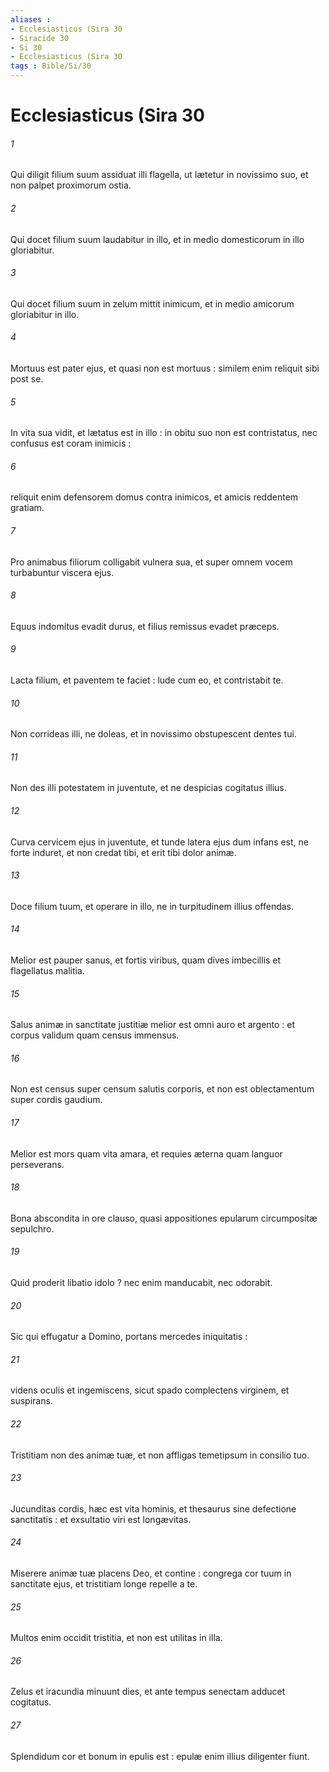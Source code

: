 ```yaml
---
aliases : 
- Ecclesiasticus (Sira 30
- Siracide 30
- Si 30
- Ecclesiasticus (Sira 30
tags : Bible/Si/30
---
```


# Ecclesiasticus (Sira 30

###### 1
Qui diligit filium suum assiduat illi flagella, ut lætetur in novissimo suo, et non palpet proximorum ostia.
###### 2
Qui docet filium suum laudabitur in illo, et in medio domesticorum in illo gloriabitur.
###### 3
Qui docet filium suum in zelum mittit inimicum, et in medio amicorum gloriabitur in illo.
###### 4
Mortuus est pater ejus, et quasi non est mortuus : similem enim reliquit sibi post se.
###### 5
In vita sua vidit, et lætatus est in illo : in obitu suo non est contristatus, nec confusus est coram inimicis :
###### 6
reliquit enim defensorem domus contra inimicos, et amicis reddentem gratiam.
###### 7
Pro animabus filiorum colligabit vulnera sua, et super omnem vocem turbabuntur viscera ejus.
###### 8
Equus indomitus evadit durus, et filius remissus evadet præceps.
###### 9
Lacta filium, et paventem te faciet : lude cum eo, et contristabit te.
###### 10
Non corrideas illi, ne doleas, et in novissimo obstupescent dentes tui.
###### 11
Non des illi potestatem in juventute, et ne despicias cogitatus illius.
###### 12
Curva cervicem ejus in juventute, et tunde latera ejus dum infans est, ne forte induret, et non credat tibi, et erit tibi dolor animæ.
###### 13
Doce filium tuum, et operare in illo, ne in turpitudinem illius offendas.
###### 14
Melior est pauper sanus, et fortis viribus, quam dives imbecillis et flagellatus malitia.
###### 15
Salus animæ in sanctitate justitiæ melior est omni auro et argento : et corpus validum quam census immensus.
###### 16
Non est census super censum salutis corporis, et non est oblectamentum super cordis gaudium.
###### 17
Melior est mors quam vita amara, et requies æterna quam languor perseverans.
###### 18
Bona abscondita in ore clauso, quasi appositiones epularum circumpositæ sepulchro.
###### 19
Quid proderit libatio idolo ? nec enim manducabit, nec odorabit.
###### 20
Sic qui effugatur a Domino, portans mercedes iniquitatis :
###### 21
videns oculis et ingemiscens, sicut spado complectens virginem, et suspirans.
###### 22
Tristitiam non des animæ tuæ, et non affligas temetipsum in consilio tuo.
###### 23
Jucunditas cordis, hæc est vita hominis, et thesaurus sine defectione sanctitatis : et exsultatio viri est longævitas.
###### 24
Miserere animæ tuæ placens Deo, et contine : congrega cor tuum in sanctitate ejus, et tristitiam longe repelle a te.
###### 25
Multos enim occidit tristitia, et non est utilitas in illa.
###### 26
Zelus et iracundia minuunt dies, et ante tempus senectam adducet cogitatus.
###### 27
Splendidum cor et bonum in epulis est : epulæ enim illius diligenter fiunt.
